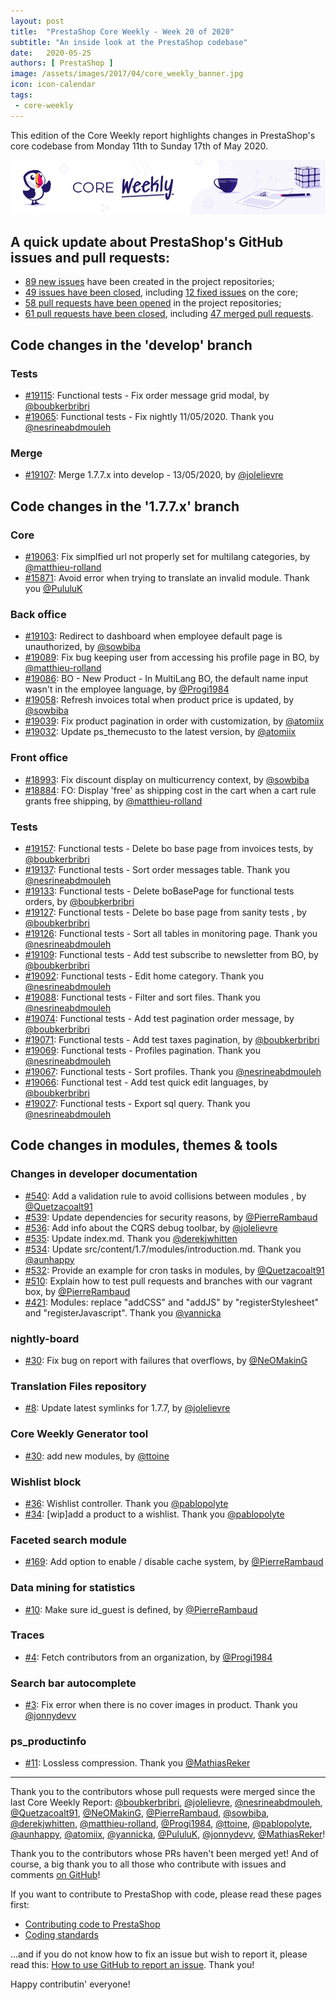 ```yaml
---
layout: post
title:  "PrestaShop Core Weekly - Week 20 of 2020"
subtitle: "An inside look at the PrestaShop codebase"
date:   2020-05-25
authors: [ PrestaShop ]
image: /assets/images/2017/04/core_weekly_banner.jpg
icon: icon-calendar
tags:
 - core-weekly
---
```


This edition of the Core Weekly report highlights changes in PrestaShop's core codebase from Monday 11th to Sunday 17th of May 2020.

![Core Weekly banner](/assets/images/2018/12/banner-core-weekly.jpg)


## A quick update about PrestaShop's GitHub issues and pull requests:

- [89 new issues](https://github.com/search?q=org%3APrestaShop+is%3Apublic++-repo%3Aprestashop%2Fprestashop.github.io++is%3Aissue+created%3A2020-05-11..2020-05-17) have been created in the project repositories;
- [49 issues have been closed](https://github.com/search?q=org%3APrestaShop+is%3Apublic++-repo%3Aprestashop%2Fprestashop.github.io++is%3Aissue+closed%3A2020-05-11..2020-05-17), including [12 fixed issues](https://github.com/search?q=org%3APrestaShop+is%3Apublic++-repo%3Aprestashop%2Fprestashop.github.io++is%3Aissue+label%3Afixed+closed%3A2020-05-11..2020-05-17) on the core;
- [58 pull requests have been opened](https://github.com/search?q=org%3APrestaShop+is%3Apublic++-repo%3Aprestashop%2Fprestashop.github.io++is%3Apr+created%3A2020-05-11..2020-05-17) in the project repositories;
- [61 pull requests have been closed](https://github.com/search?q=org%3APrestaShop+is%3Apublic++-repo%3Aprestashop%2Fprestashop.github.io++is%3Apr+closed%3A2020-05-11..2020-05-17), including [47 merged pull requests](https://github.com/search?q=org%3APrestaShop+is%3Apublic++-repo%3Aprestashop%2Fprestashop.github.io++is%3Apr+merged%3A2020-05-11..2020-05-17).



## Code changes in the 'develop' branch


### Tests
* [#19115](https://github.com/PrestaShop/PrestaShop/pull/19115): Functional tests - Fix order message grid modal, by [@boubkerbribri](https://github.com/boubkerbribri)
* [#19065](https://github.com/PrestaShop/PrestaShop/pull/19065): Functional tests - Fix nightly 11/05/2020. Thank you [@nesrineabdmouleh](https://github.com/nesrineabdmouleh)


### Merge
* [#19107](https://github.com/PrestaShop/PrestaShop/pull/19107): Merge 1.7.7.x into develop - 13/05/2020, by [@jolelievre](https://github.com/jolelievre)


## Code changes in the '1.7.7.x' branch


### Core
* [#19063](https://github.com/PrestaShop/PrestaShop/pull/19063): Fix simplfied url not properly set for multilang categories, by [@matthieu-rolland](https://github.com/matthieu-rolland)
* [#15871](https://github.com/PrestaShop/PrestaShop/pull/15871): Avoid error when trying to translate an invalid module. Thank you [@PululuK](https://github.com/PululuK)


### Back office
* [#19103](https://github.com/PrestaShop/PrestaShop/pull/19103): Redirect to dashboard when employee default page is unauthorized, by [@sowbiba](https://github.com/sowbiba)
* [#19089](https://github.com/PrestaShop/PrestaShop/pull/19089): Fix bug keeping user from accessing his profile page in BO, by [@matthieu-rolland](https://github.com/matthieu-rolland)
* [#19086](https://github.com/PrestaShop/PrestaShop/pull/19086): BO - New Product - In MultiLang BO, the default name input wasn't in the employee language, by [@Progi1984](https://github.com/Progi1984)
* [#19058](https://github.com/PrestaShop/PrestaShop/pull/19058): Refresh invoices total when product price is updated, by [@sowbiba](https://github.com/sowbiba)
* [#19039](https://github.com/PrestaShop/PrestaShop/pull/19039): Fix product pagination in order with customization, by [@atomiix](https://github.com/atomiix)
* [#19032](https://github.com/PrestaShop/PrestaShop/pull/19032): Update ps_themecusto to the latest version, by [@atomiix](https://github.com/atomiix)


### Front office
* [#18993](https://github.com/PrestaShop/PrestaShop/pull/18993): Fix discount display on multicurrency context, by [@sowbiba](https://github.com/sowbiba)
* [#18884](https://github.com/PrestaShop/PrestaShop/pull/18884): FO: Display 'free' as shipping cost in the cart when a cart rule grants free shipping, by [@matthieu-rolland](https://github.com/matthieu-rolland)


### Tests
* [#19157](https://github.com/PrestaShop/PrestaShop/pull/19157): Functional tests - Delete bo base page from invoices tests, by [@boubkerbribri](https://github.com/boubkerbribri)
* [#19137](https://github.com/PrestaShop/PrestaShop/pull/19137): Functional tests - Sort order messages table. Thank you [@nesrineabdmouleh](https://github.com/nesrineabdmouleh)
* [#19133](https://github.com/PrestaShop/PrestaShop/pull/19133): Functional tests - Delete boBasePage for functional tests orders, by [@boubkerbribri](https://github.com/boubkerbribri)
* [#19127](https://github.com/PrestaShop/PrestaShop/pull/19127): Functional tests - Delete bo base page from sanity tests , by [@boubkerbribri](https://github.com/boubkerbribri)
* [#19126](https://github.com/PrestaShop/PrestaShop/pull/19126): Functional tests - Sort all tables in monitoring page. Thank you [@nesrineabdmouleh](https://github.com/nesrineabdmouleh)
* [#19109](https://github.com/PrestaShop/PrestaShop/pull/19109): Functional tests - Add test subscribe to newsletter from BO, by [@boubkerbribri](https://github.com/boubkerbribri)
* [#19092](https://github.com/PrestaShop/PrestaShop/pull/19092): Functional tests - Edit home category. Thank you [@nesrineabdmouleh](https://github.com/nesrineabdmouleh)
* [#19088](https://github.com/PrestaShop/PrestaShop/pull/19088): Functional tests - Filter and sort files. Thank you [@nesrineabdmouleh](https://github.com/nesrineabdmouleh)
* [#19074](https://github.com/PrestaShop/PrestaShop/pull/19074): Functional tests - Add test pagination order message, by [@boubkerbribri](https://github.com/boubkerbribri)
* [#19071](https://github.com/PrestaShop/PrestaShop/pull/19071): Functional tests - Add test taxes pagination, by [@boubkerbribri](https://github.com/boubkerbribri)
* [#19069](https://github.com/PrestaShop/PrestaShop/pull/19069): Functional tests - Profiles pagination. Thank you [@nesrineabdmouleh](https://github.com/nesrineabdmouleh)
* [#19067](https://github.com/PrestaShop/PrestaShop/pull/19067): Functional tests - Sort profiles. Thank you [@nesrineabdmouleh](https://github.com/nesrineabdmouleh)
* [#19066](https://github.com/PrestaShop/PrestaShop/pull/19066): Functional test - Add test quick edit languages, by [@boubkerbribri](https://github.com/boubkerbribri)
* [#19027](https://github.com/PrestaShop/PrestaShop/pull/19027): Functional tests - Export sql query. Thank you [@nesrineabdmouleh](https://github.com/nesrineabdmouleh)


## Code changes in modules, themes & tools


### Changes in developer documentation
* [#540](https://github.com/PrestaShop/docs/pull/540): Add a validation rule to avoid collisions between modules , by [@Quetzacoalt91](https://github.com/Quetzacoalt91)
* [#539](https://github.com/PrestaShop/docs/pull/539): Update dependencies for security reasons, by [@PierreRambaud](https://github.com/PierreRambaud)
* [#536](https://github.com/PrestaShop/docs/pull/536): Add info about the CQRS debug toolbar, by [@jolelievre](https://github.com/jolelievre)
* [#535](https://github.com/PrestaShop/docs/pull/535): Update index.md. Thank you [@derekjwhitten](https://github.com/derekjwhitten)
* [#534](https://github.com/PrestaShop/docs/pull/534): Update src/content/1.7/modules/introduction.md. Thank you [@aunhappy](https://github.com/aunhappy)
* [#532](https://github.com/PrestaShop/docs/pull/532): Provide an example for cron tasks in modules, by [@Quetzacoalt91](https://github.com/Quetzacoalt91)
* [#510](https://github.com/PrestaShop/docs/pull/510): Explain how to test pull requests and branches with our vagrant box, by [@PierreRambaud](https://github.com/PierreRambaud)
* [#421](https://github.com/PrestaShop/docs/pull/421): Modules: replace "addCSS" and "addJS" by "registerStylesheet" and "registerJavascript". Thank you [@yannicka](https://github.com/yannicka)


### nightly-board
* [#30](https://github.com/PrestaShop/nightly-board/pull/30): Fix bug on report with failures that overflows, by [@NeOMakinG](https://github.com/NeOMakinG)


### Translation Files repository
* [#8](https://github.com/PrestaShop/TranslationFiles/pull/8): Update latest symlinks for 1.7.7, by [@jolelievre](https://github.com/jolelievre)


### Core Weekly Generator tool
* [#30](https://github.com/PrestaShop/core-weekly-generator/pull/30): add new modules, by [@ttoine](https://github.com/ttoine)


### Wishlist block
* [#36](https://github.com/PrestaShop/blockwishlist/pull/36): Wishlist controller. Thank you [@pablopolyte](https://github.com/pablopolyte)
* [#34](https://github.com/PrestaShop/blockwishlist/pull/34): [wip]add a product to a wishlist. Thank you [@pablopolyte](https://github.com/pablopolyte)


### Faceted search module
* [#169](https://github.com/PrestaShop/ps_facetedsearch/pull/169): Add option to enable / disable cache system, by [@PierreRambaud](https://github.com/PierreRambaud)


### Data mining for statistics
* [#10](https://github.com/PrestaShop/statsdata/pull/10): Make sure id_guest is defined, by [@PierreRambaud](https://github.com/PierreRambaud)


### Traces
* [#4](https://github.com/PrestaShop/traces/pull/4): Fetch contributors from an organization, by [@Progi1984](https://github.com/Progi1984)


### Search bar autocomplete
* [#3](https://github.com/PrestaShop/ps_searchbarjqauto/pull/3): Fix error when there is no cover images in product. Thank you [@jonnydevv](https://github.com/jonnydevv)


### ps_productinfo
* [#11](https://github.com/PrestaShop/ps_productinfo/pull/11): Lossless compression. Thank you [@MathiasReker](https://github.com/MathiasReker)


<hr />

Thank you to the contributors whose pull requests were merged since the last Core Weekly Report: [@boubkerbribri](https://github.com/boubkerbribri), [@jolelievre](https://github.com/jolelievre), [@nesrineabdmouleh](https://github.com/nesrineabdmouleh), [@Quetzacoalt91](https://github.com/Quetzacoalt91), [@NeOMakinG](https://github.com/NeOMakinG), [@PierreRambaud](https://github.com/PierreRambaud), [@sowbiba](https://github.com/sowbiba), [@derekjwhitten](https://github.com/derekjwhitten), [@matthieu-rolland](https://github.com/matthieu-rolland), [@Progi1984](https://github.com/Progi1984), [@ttoine](https://github.com/ttoine), [@pablopolyte](https://github.com/pablopolyte), [@aunhappy](https://github.com/aunhappy), [@atomiix](https://github.com/atomiix), [@yannicka](https://github.com/yannicka), [@PululuK](https://github.com/PululuK), [@jonnydevv](https://github.com/jonnydevv), [@MathiasReker](https://github.com/MathiasReker)!

Thank you to the contributors whose PRs haven't been merged yet! And of course, a big thank you to all those who contribute with issues and comments [on GitHub](https://github.com/PrestaShop/PrestaShop)!

If you want to contribute to PrestaShop with code, please read these pages first:

 * [Contributing code to PrestaShop](https://devdocs.prestashop.com/1.7/contribute/contribution-guidelines/)
 * [Coding standards](https://devdocs.prestashop.com/1.7/development/coding-standards/)

...and if you do not know how to fix an issue but wish to report it, please read this: [How to use GitHub to report an issue](https://devdocs.prestashop.com/1.7/contribute/contribute-reporting-issues/). Thank you!

Happy contributin' everyone!
